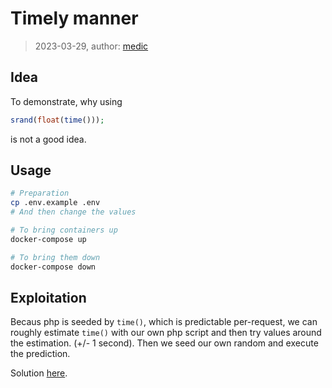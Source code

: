 # Timely manner

> 2023-03-29, author: [medic](https://github.com/aljazmedic)

## Idea

To demonstrate, why using

```php
srand(float(time()));
```

is not a good idea.

## Usage

```bash
# Preparation
cp .env.example .env
# And then change the values

# To bring containers up
docker-compose up

# To bring them down
docker-compose down
```

## Exploitation

Becaus php is seeded by `time()`, which is predictable per-request, we can roughly estimate `time()` with our own php script and then try values around the estimation. (+/- 1 second). Then we seed our own random and execute the prediction.

Solution [here](/exploit.php).
